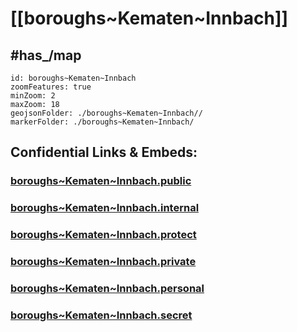 # [[boroughs~Kematen~Innbach]] 


## #has_/map  



```leaflet
id: boroughs~Kematen~Innbach
zoomFeatures: true 
minZoom: 2 
maxZoom: 18
geojsonFolder: ./boroughs~Kematen~Innbach//
markerFolder: ./boroughs~Kematen~Innbach/
```




## Confidential Links & Embeds: 

### [boroughs~Kematen~Innbach.public](/_public/\Earth\Continent\Europe\Europe~Central\Austria\Austrias_States\Oberösterreich\counties~OÖ\Grieskirchen\cities~Grieskirchen\Kematen~Innbachboroughs~Kematen~Innbach.public.md) 

### [boroughs~Kematen~Innbach.internal](/_internal/\Earth\Continent\Europe\Europe~Central\Austria\Austrias_States\Oberösterreich\counties~OÖ\Grieskirchen\cities~Grieskirchen\Kematen~Innbachboroughs~Kematen~Innbach.internal.md) 

### [boroughs~Kematen~Innbach.protect](/_protect/\Earth\Continent\Europe\Europe~Central\Austria\Austrias_States\Oberösterreich\counties~OÖ\Grieskirchen\cities~Grieskirchen\Kematen~Innbachboroughs~Kematen~Innbach.protect.md) 

### [boroughs~Kematen~Innbach.private](/_private/\Earth\Continent\Europe\Europe~Central\Austria\Austrias_States\Oberösterreich\counties~OÖ\Grieskirchen\cities~Grieskirchen\Kematen~Innbachboroughs~Kematen~Innbach.private.md) 

### [boroughs~Kematen~Innbach.personal](/_personal/\Earth\Continent\Europe\Europe~Central\Austria\Austrias_States\Oberösterreich\counties~OÖ\Grieskirchen\cities~Grieskirchen\Kematen~Innbachboroughs~Kematen~Innbach.personal.md) 

### [boroughs~Kematen~Innbach.secret](/_secret/\Earth\Continent\Europe\Europe~Central\Austria\Austrias_States\Oberösterreich\counties~OÖ\Grieskirchen\cities~Grieskirchen\Kematen~Innbachboroughs~Kematen~Innbach.secret.md)

